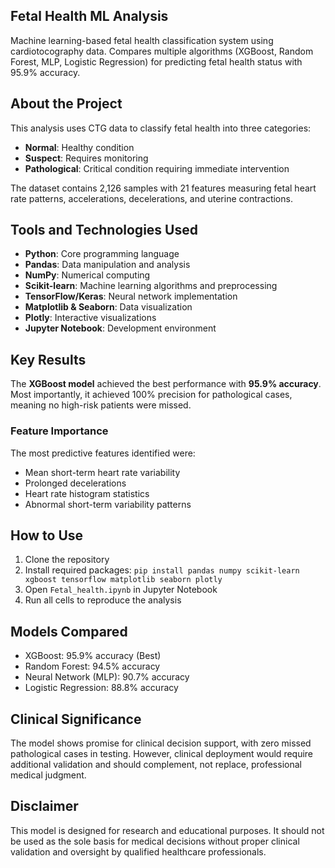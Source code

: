 ## Fetal Health ML Analysis
Machine learning-based fetal health classification system using cardiotocography data. Compares multiple algorithms (XGBoost, Random Forest, MLP, Logistic Regression) for predicting fetal health status with 95.9% accuracy.

## About the Project
This analysis uses CTG data to classify fetal health into three categories:
- **Normal**: Healthy condition
- **Suspect**: Requires monitoring
- **Pathological**: Critical condition requiring immediate intervention

The dataset contains 2,126 samples with 21 features measuring fetal heart rate patterns, accelerations, decelerations, and uterine contractions.

## Tools and Technologies Used
- **Python**: Core programming language
- **Pandas**: Data manipulation and analysis
- **NumPy**: Numerical computing
- **Scikit-learn**: Machine learning algorithms and preprocessing
- **TensorFlow/Keras**: Neural network implementation
- **Matplotlib & Seaborn**: Data visualization
- **Plotly**: Interactive visualizations
- **Jupyter Notebook**: Development environment

## Key Results
The **XGBoost model** achieved the best performance with **95.9% accuracy**. Most importantly, it achieved 100% precision for pathological cases, meaning no high-risk patients were missed.

### Feature Importance
The most predictive features identified were:
- Mean short-term heart rate variability
- Prolonged decelerations
- Heart rate histogram statistics
- Abnormal short-term variability patterns

## How to Use
1. Clone the repository
2. Install required packages: `pip install pandas numpy scikit-learn xgboost tensorflow matplotlib seaborn plotly`
3. Open `Fetal_health.ipynb` in Jupyter Notebook
4. Run all cells to reproduce the analysis

## Models Compared
- XGBoost: 95.9% accuracy (Best)
- Random Forest: 94.5% accuracy
- Neural Network (MLP): 90.7% accuracy
- Logistic Regression: 88.8% accuracy

## Clinical Significance
The model shows promise for clinical decision support, with zero missed pathological cases in testing. However, clinical deployment would require additional validation and should complement, not replace, professional medical judgment.

## Disclaimer
This model is designed for research and educational purposes. It should not be used as the sole basis for medical decisions without proper clinical validation and oversight by qualified healthcare professionals.
